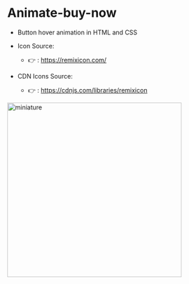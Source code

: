 # Animate-buy-now

* Button hover animation in HTML and CSS

* Icon Source:
    * 👉 : https://remixicon.com/

* CDN Icons Source:
    * 👉 : https://cdnjs.com/libraries/remixicon



<img width="398" alt="miniature" src="https://github.com/EthanDeL/Animate-buy-now/assets/121880462/a940d26f-9677-450e-a847-8da61c9a1c33">
